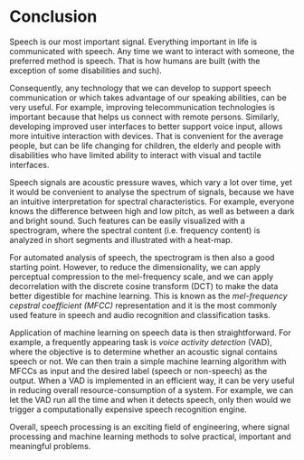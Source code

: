 # Conclusion

Speech is our most important signal. Everything important in life is
communicated with speech. Any time we want to interact with someone, the
preferred method is speech. That is how humans are built (with the
exception of some disabilities and such).

Consequently, any technology that we can develop to support speech
communication or which takes advantage of our speaking abilities, can be
very useful. For example, improving telecommunication technologies is
important because that helps us connect with remote persons. Similarly,
developing improved user interfaces to better support voice input,
allows more intuitive interaction with devices. That is convenient for
the average people, but can be life changing for children, the elderly
and people with disabilities who have limited ability to interact with
visual and tactile interfaces.

Speech signals are acoustic pressure waves, which vary a lot over time,
yet it would be convenient to analyse the spectrum of signals, because
we have an intuitive interpretation for spectral characteristics. For
example, everyone knows the difference between high and low pitch, as
well as between a dark and bright sound. Such features can be easily
visualized with a spectrogram, where the spectral content (i.e.
frequency content) is analyzed in short segments and illustrated with a
heat-map.

For automated analysis of speech, the spectrogram is then also a good
starting point. However, to reduce the dimensionality, we can apply
perceptual compression to the mel-frequency scale, and we can apply
decorrelation with the discrete cosine transform (DCT) to make the data
better digestible for machine learning. This is known as the
*mel-frequency cepstral coefficient (MFCC)* representation and it is the
most commonly used feature in speech and audio recognition and
classification tasks.

Application of machine learning on speech data is then straightforward.
For example, a frequently appearing task is *voice activity detection*
(VAD), where the objective is to determine whether an acoustic signal
contains speech or not. We can then train a simple machine learning
algorithm with MFCCs as input and the desired label (speech or
non-speech) as the output. When a VAD is implemented in an efficient
way, it can be very useful in reducing overall resource-consumption of a
system. For example, we can let the VAD run all the time and when it
detects speech, only then would we trigger a computationally expensive
speech recognition engine.

Overall, speech processing is an exciting field of engineering, where
signal processing and machine learning methods to solve practical,
important and meaningful problems.

